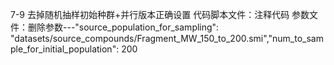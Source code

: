 7-9
去掉随机抽样初始种群+并行版本正确设置
代码脚本文件：注释代码
参数文件：删除参数---"source_population_for_sampling": "datasets/source_compounds/Fragment_MW_150_to_200.smi","num_to_sample_for_initial_population": 200
